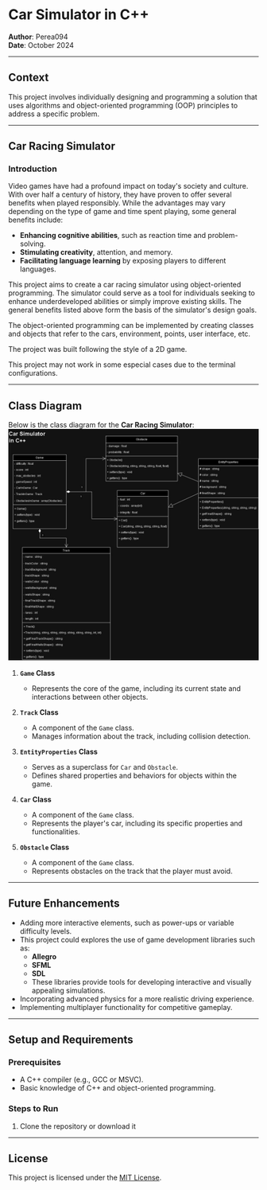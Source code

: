 # Car Simulator in C++  
**Author**: Perea094  
**Date**: October 2024  

---

## Context  
This project involves individually designing and programming a solution that uses algorithms and object-oriented programming (OOP) principles to address a specific problem.  

---
## Car Racing Simulator  
### Introduction  
Video games have had a profound impact on today's society and culture. With over half a century of history, they have proven to offer several benefits when played responsibly. While the advantages may vary depending on the type of game and time spent playing, some general benefits include:  

- **Enhancing cognitive abilities**, such as reaction time and problem-solving.  
- **Stimulating creativity**, attention, and memory.  
- **Facilitating language learning** by exposing players to different languages.  

This project aims to create a car racing simulator using object-oriented programming. The simulator could serve as a tool for individuals seeking to enhance underdeveloped abilities or simply improve existing skills. The general benefits listed above form the basis of the simulator's design goals.  

The object-oriented programming can be implemented by creating classes and objects that refer to the cars, environment, points, user interface, etc.

The project was built following the style of a 2D game.

This project may not work in some especial cases due to the terminal configurations. 


---

## Class Diagram  
Below is the class diagram for the **Car Racing Simulator**: 
![Class diagram of the project Car simulation in C++](images/class_diagram(2).jpg)

1. **`Game` Class**  
   - Represents the core of the game, including its current state and interactions between other objects.  

2. **`Track` Class**  
   - A component of the `Game` class.  
   - Manages information about the track, including collision detection.  

3. **`EntityProperties` Class**  
   - Serves as a superclass for `Car` and `Obstacle`.  
   - Defines shared properties and behaviors for objects within the game.  

4. **`Car` Class**  
   - A component of the `Game` class.  
   - Represents the player's car, including its specific properties and functionalities.  

5. **`Obstacle` Class**  
   - A component of the `Game` class.  
   - Represents obstacles on the track that the player must avoid.  

---

## Future Enhancements  
- Adding more interactive elements, such as power-ups or variable difficulty levels.
- This project could explores the use of game development libraries such as:  
  - **Allegro**  
  - **SFML**  
  - **SDL**
  - These libraries provide tools for developing interactive and visually appealing simulations.  
- Incorporating advanced physics for a more realistic driving experience.  
- Implementing multiplayer functionality for competitive gameplay.  

---

## Setup and Requirements  

### Prerequisites  
- A C++ compiler (e.g., GCC or MSVC).  
- Basic knowledge of C++ and object-oriented programming.  
### Steps to Run  
1. Clone the repository or download it
---
## License

This project is licensed under the [MIT License](LICENSE).
